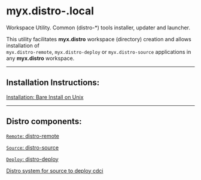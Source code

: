 # myx.distro-.local

Workspace Utility. Common (distro-*) tools installer, updater and launcher.

This utility facilitates **myx.distro** workspace (directory) creation and allows installation of  
`myx.distro-remote`, `myx.distro-deploy` or `myx.distro-source` applications in any **myx.distro** workspace.

---

## Installation Instructions: 

[Installation: Bare Install on Unix](https://github.com/myx/myx.distro-.local/blob/main/sh-lib/HelpDistroLocalTools-install-unix-bare.md)

---

## Distro components: 

[`Remote`: distro-remote](https://github.com/myx/myx.distro-remote?tab=readme-ov-file#myxdistro-remote)

[`Source`: distro-source](https://github.com/myx/myx.distro-source?tab=readme-ov-file#myxdistro-source)

[`Deploy`: distro-deploy](https://github.com/myx/myx.distro-deploy?tab=readme-ov-file#myxdistro-deploy)

[Distro system for source to deploy cdci](https://github.com/myx/myx.distro?tab=readme-ov-file#myxdistro)
